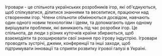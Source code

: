 Ігровари - це спільнота українських розробників ігор, які об'єднуються, щоб спілкуватися, ділитися знаннями та веселитися, працюючи над створенням ігор. Члени спільноти обмінюються досвідом, навчають один одного новим технологіям і ідеям, та допомагають один одному вирішувати проблеми, які виникають під час розробки ігор. Це спільнота, де люди з різних куточків країни збираються, щоб взаємодіяти та розширювати свої знання про ігрову індустрію. Ігровари проводять зустрічі, джеми, конференції та інші заходи, щоб підтримувати інновації та сприяти розвитку ігрової галузі в Україні.

<!---
ihrovary/ihrovary is a ✨ special ✨ repository because its `README.md` (this file) appears on your GitHub profile.
You can click the Preview link to take a look at your changes.
--->
